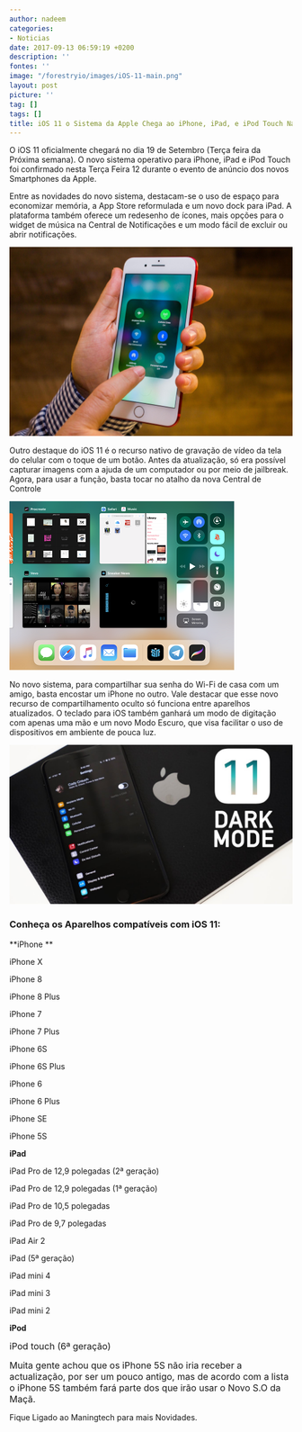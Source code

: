 ```yaml
---
author: nadeem
categories:
- Noticias
date: 2017-09-13 06:59:19 +0200
description: ''
fontes: ''
image: "/forestryio/images/iOS-11-main.png"
layout: post
picture: ''
tag: []
tags: []
title: iOS 11 o Sistema da Apple Chega ao iPhone, iPad, e iPod Touch Na próxima Semana
---
```



O iOS 11 oficialmente chegará no dia 19 de Setembro (Terça feira da Próxima semana). O novo sistema operativo para iPhone, iPad e iPod Touch foi confirmado nesta Terça Feira 12 durante o evento de anúncio dos novos Smartphones da Apple.

Entre as novidades do novo sistema, destacam-se o uso de espaço para economizar memória, a App Store reformulada e um novo dock para iPad. A plataforma também oferece um redesenho de ícones, mais opções para o widget de música na Central de Notificações e um modo fácil de excluir ou abrir notificações.

![](/forestryio/images/apple-ios-11-31.jpg)

Outro destaque do iOS 11 é o recurso nativo de gravação de vídeo da tela do celular com o toque de um botão. Antes da atualização, só era possível capturar imagens com a ajuda de um computador ou por meio de jailbreak. Agora, para usar a função, basta tocar no atalho da nova Central de Controle

![](/forestryio/images/IOS_11_Multitasking_9.7-inch_iPad_Pro.png)

No novo sistema, para compartilhar sua senha do Wi-Fi de casa com um amigo, basta encostar um iPhone no outro. Vale destacar que esse novo recurso de compartilhamento oculto só funciona entre aparelhos atualizados. O teclado para iOS também ganhará um modo de digitação com apenas uma mão e um novo Modo Escuro, que visa facilitar o uso de dispositivos em ambiente de pouca luz.

![](/forestryio/images/maxresdefault-5.jpg)

### **Conheça os Aparelhos compatíveis com iOS 11:**

**iPhone **

iPhone X

iPhone 8

iPhone 8 Plus

iPhone 7

iPhone 7 Plus

iPhone 6S

iPhone 6S Plus

iPhone 6

iPhone 6 Plus

iPhone SE

iPhone 5S

**iPad**

iPad Pro de 12,9 polegadas (2ª geração)

iPad Pro de 12,9 polegadas (1ª geração)

iPad Pro de 10,5 polegadas

iPad Pro de 9,7 polegadas

iPad Air 2

iPad (5ª geração)

iPad mini 4

iPad mini 3

iPad mini 2

**iPod**

<span style="font-size: 1rem;">iPod touch (6ª geração)</span>

<span style="font-size: 1rem;">Muita gente achou que os iPhone 5S não iria receber a actualização, por ser um pouco antigo, mas de acordo com a lista o iPhone 5S também fará parte dos que irão usar o Novo S.O da Maçã.</span>

Fique Ligado ao Maningtech para mais Novidades.

